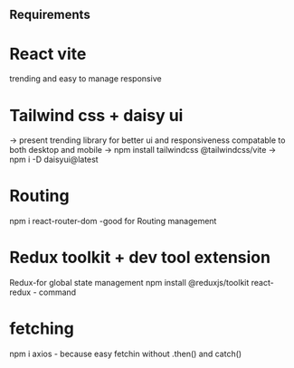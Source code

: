 ## Requirements

# React vite
trending and easy to manage responsive 

# Tailwind css + daisy ui
-> present trending library for better ui and responsiveness compatable to both desktop and mobile
-> npm install tailwindcss @tailwindcss/vite
-> npm i -D daisyui@latest

# Routing
npm i react-router-dom -good for Routing management

# Redux toolkit + dev tool extension
Redux-for global state management 
npm install @reduxjs/toolkit react-redux - command

# fetching 
npm i axios - because easy fetchin without .then() and catch()
